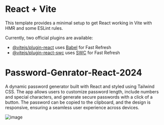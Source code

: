 
# React + Vite

This template provides a minimal setup to get React working in Vite with HMR and some ESLint rules.

Currently, two official plugins are available:

- [@vitejs/plugin-react](https://github.com/vitejs/vite-plugin-react/blob/main/packages/plugin-react/README.md) uses [Babel](https://babeljs.io/) for Fast Refresh
- [@vitejs/plugin-react-swc](https://github.com/vitejs/vite-plugin-react-swc) uses [SWC](https://swc.rs/) for Fast Refresh

# Password-Genrator-React-2024
A dynamic password generator built with React and styled using Tailwind CSS. The app allows users to customize password length, include numbers and special characters, and generate secure passwords with a click of a button. The password can be copied to the clipboard, and the design is responsive, ensuring a seamless user experience across devices.

![image](https://github.com/user-attachments/assets/06a950e3-8263-4066-870b-020c7015d824)


